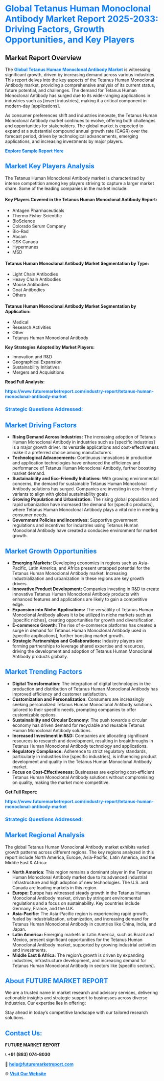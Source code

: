 <h1 style="color: #007BFF;">Global Tetanus Human Monoclonal Antibody Market Report 2025-2033: Driving Factors, Growth Opportunities, and Key Players</h1>

<section id="overview">
<h2>Market Report Overview</h2>
<p>The <a href="https://www.futuremarketreport.com/industry-report/tetanus-human-monoclonal-antibody-market" style="color: #007BFF; text-decoration: none;"><strong>Global Tetanus Human Monoclonal Antibody Market</strong></a> is witnessing significant growth, driven by increasing demand across various industries. This report delves into the key aspects of the Tetanus Human Monoclonal Antibody market, providing a comprehensive analysis of its current status, future potential, and challenges. The demand for Tetanus Human Monoclonal Antibody has surged due to its wide-ranging applications in industries such as [insert industries], making it a critical component in modern-day [applications].</p>
<p>As consumer preferences shift and industries innovate, the Tetanus Human Monoclonal Antibody market continues to evolve, offering both challenges and opportunities for stakeholders. The global market is expected to expand at a substantial compound annual growth rate (CAGR) over the forecast period, driven by technological advancements, emerging applications, and increasing investments by major players.</p>
</section>

<section id="overview">
<p><a href="https://www.futuremarketreport.com/request-sample/reportId=127099" style="color: #007BFF; text-decoration: none;"><strong>Explore Sample Report Here</strong></a></p>
</section>

<section id="key-players">
<h2 style="color: #007BFF;">Market Key Players Analysis</h2>
<p>The Tetanus Human Monoclonal Antibody market is characterized by intense competition among key players striving to capture a larger market share. Some of the leading companies in the market include:</p>
<h4>Key Players Covered in the Tetanus Human Monoclonal Antibody Report:</h4>
<ul><li>Antagen Pharmaceuticals</li><li>Thermo Fisher Scientific</li><li>BioScience</li><li>Colorado Serum Company</li><li>Bio-Rad</li><li>Abcam</li><li>GSK Canada</li><li>Hypermunes</li><li>MSD</li></ul>
<h4>Tetanus Human Monoclonal Antibody Market Segmentation by Type:</h4>
<ul><li>Light Chain Antibodies</li><li>Heavy Chain Antibodies</li><li>Mouse Antibodies</li><li>Goat Antibodies</li><li>Others</li></ul>

<h4>Tetanus Human Monoclonal Antibody Market Segmentation by Application:</h4>
<ul><li>Medical</li><li>Research Activities</li><li>Other</li><li>Tetanus Human Monoclonal Antibody</li></ul>
<p><strong>Key Strategies Adopted by Market Players:</strong></p>
<ul>
<li>Innovation and R&D</li>
<li>Geographical Expansion</li>
<li>Sustainability Initiatives</li>
<li>Mergers and Acquisitions</li>
</ul>
</section>

<section>
<p><strong>Read Full Analysis: </strong></p><a href="https://www.futuremarketreport.com/industry-report/tetanus-human-monoclonal-antibody-market" style="color: #007BFF; text-decoration: none;"><strong>https://www.futuremarketreport.com/industry-report/tetanus-human-monoclonal-antibody-market</strong></a>
<h3 style="color: #007BFF;">Strategic Questions Addressed:</h3>
</section>

<section id="driving-factors">
<h2 style="color: #007BFF;">Market Driving Factors</h2>
<ul>
<li><strong>Rising Demand Across Industries:</strong> The increasing adoption of Tetanus Human Monoclonal Antibody in industries such as [specific industries] is a major growth driver. Its versatile applications and cost-effectiveness make it a preferred choice among manufacturers.</li>
<li><strong>Technological Advancements:</strong> Continuous innovations in production and application technologies have enhanced the efficiency and performance of Tetanus Human Monoclonal Antibody, further boosting market demand.</li>
<li><strong>Sustainability and Eco-Friendly Initiatives:</strong> With growing environmental concerns, the demand for sustainable Tetanus Human Monoclonal Antibody solutions has surged. Companies are investing in eco-friendly variants to align with global sustainability goals.</li>
<li><strong>Growing Population and Urbanization:</strong> The rising global population and rapid urbanization have increased the demand for [specific products], where Tetanus Human Monoclonal Antibody plays a vital role in meeting consumer needs.</li>
<li><strong>Government Policies and Incentives:</strong> Supportive government regulations and incentives for industries using Tetanus Human Monoclonal Antibody have created a conducive environment for market growth.</li>
</ul>
</section>

<section id="growth-opportunities">
<h2 style="color: #007BFF;">Market Growth Opportunities</h2>
<ul>
<li><strong>Emerging Markets:</strong> Developing economies in regions such as Asia-Pacific, Latin America, and Africa present untapped potential for the Tetanus Human Monoclonal Antibody market. Increasing industrialization and urbanization in these regions are key growth drivers.</li>
<li><strong>Innovative Product Development:</strong> Companies investing in R&D to create innovative Tetanus Human Monoclonal Antibody products with enhanced features and applications are likely to gain a competitive edge.</li>
<li><strong>Expansion into Niche Applications:</strong> The versatility of Tetanus Human Monoclonal Antibody allows it to be utilized in niche markets such as [specific niches], creating opportunities for growth and diversification.</li>
<li><strong>E-commerce Growth:</strong> The rise of e-commerce platforms has created a surge in demand for Tetanus Human Monoclonal Antibody used in [specific applications], further boosting market growth.</li>
<li><strong>Strategic Partnerships and Collaborations:</strong> Industry players are forming partnerships to leverage shared expertise and resources, driving the development and adoption of Tetanus Human Monoclonal Antibody products globally.</li>
</ul>
</section>

<section id="trending-factors">
<h2 style="color: #007BFF;">Market Trending Factors</h2>
<ul>
<li><strong>Digital Transformation:</strong> The integration of digital technologies in the production and distribution of Tetanus Human Monoclonal Antibody has improved efficiency and customer satisfaction.</li>
<li><strong>Customization and Personalization:</strong> Consumers are increasingly seeking personalized Tetanus Human Monoclonal Antibody solutions tailored to their specific needs, prompting companies to offer customizable options.</li>
<li><strong>Sustainability and Circular Economy:</strong> The push towards a circular economy has driven demand for recyclable and reusable Tetanus Human Monoclonal Antibody solutions.</li>
<li><strong>Increased Investment in R&D:</strong> Companies are allocating significant resources to research and development, resulting in breakthroughs in Tetanus Human Monoclonal Antibody technology and applications.</li>
<li><strong>Regulatory Compliance:</strong> Adherence to strict regulatory standards, particularly in industries like [specific industries], is influencing product development and quality in the Tetanus Human Monoclonal Antibody market.</li>
<li><strong>Focus on Cost-Effectiveness:</strong> Businesses are exploring cost-efficient Tetanus Human Monoclonal Antibody solutions without compromising on quality, making the market more competitive.</li>
</ul>
</section>

<section>
<p><strong>Get Full Report: </strong></p><a href="https://www.futuremarketreport.com/industry-report/tetanus-human-monoclonal-antibody-market" style="color: #007BFF; text-decoration: none;"><strong>https://www.futuremarketreport.com/industry-report/tetanus-human-monoclonal-antibody-market</strong></a>
<h3 style="color: #007BFF;">Strategic Questions Addressed:</h3>
</section>


<section id="regional-analysis">
<h2 style="color: #007BFF;">Market Regional Analysis</h2>
<p>The global Tetanus Human Monoclonal Antibody market exhibits varied growth patterns across different regions. The key regions analyzed in this report include North America, Europe, Asia-Pacific, Latin America, and the Middle East & Africa:</p>
<ul>
<li><strong>North America:</strong> This region remains a dominant player in the Tetanus Human Monoclonal Antibody market due to its advanced industrial infrastructure and high adoption of new technologies. The U.S. and Canada are leading markets in this region.</li>
<li><strong>Europe:</strong> Europe has witnessed steady growth in the Tetanus Human Monoclonal Antibody market, driven by stringent environmental regulations and a focus on sustainability. Key countries include Germany, France, and the U.K.</li>
<li><strong>Asia-Pacific:</strong> The Asia-Pacific region is experiencing rapid growth, fueled by industrialization, urbanization, and increasing demand for Tetanus Human Monoclonal Antibody in countries like China, India, and Japan.</li>
<li><strong>Latin America:</strong> Emerging markets in Latin America, such as Brazil and Mexico, present significant opportunities for the Tetanus Human Monoclonal Antibody market, supported by growing industrial activities and investments.</li>
<li><strong>Middle East & Africa:</strong> The region’s growth is driven by expanding industries, infrastructure development, and increasing demand for Tetanus Human Monoclonal Antibody in sectors like [specific sectors].</li>
</ul>
</section>

<footer>
<h2 style="color: #007BFF;">About FUTURE MARKET REPORT</h2>
<p>We are a trusted name in market research and advisory services, delivering actionable insights and strategic support to businesses across diverse industries. Our expertise lies in offering:</p>

<p>Stay ahead in today’s competitive landscape with our tailored research solutions.</p>

<h2 style="color: #007BFF;">Contact Us:</h2>
<p><strong>FUTURE MARKET REPORT</strong></p>
<p>📞 <strong>+91 (883) 074-8030</strong></p>
<p>📧 <strong><a href="mailto:help@futuremarketreport.com" style="color: #007BFF;">help@futuremarketreport.com</a></strong></p>
<p>🌐 <strong><a href="https://www.futuremarketreport.com/" style="color: #007BFF;">Visit Our Website</a></strong></p>
</footer>